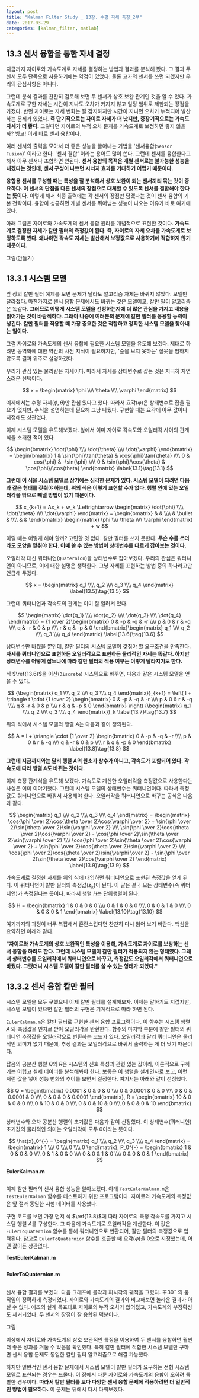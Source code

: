 ```yaml
---
layout: post
title: "Kalman Filter Study _ 13장. 수평 자세 측정_2부"
date: 2017-03-29
categories: [kalman_filter, matlab]
---
```


## 13.3 센서 융합을 통한 자세 결정

지금까지 자이로와 가속도계로 자세를 결정하는 방법과 결과를 분석해 봤다. 그 결과 두 센서
모두 단독으로 사용하기에는 약점이 있었다. 물론 고가의 센서를 쓰면 되겠지만 우리의 관심사항은
아니다.  

그런데 분석 결과를 찬찬히 검토해 보면 두 센서가 상호 보완 관계인 것을 알 수 있다.
가속도계로 구한 자세는 시간이 지나도 오차가 커지지 않고 일정 범위로 제한되는 장점을 가졌다.
반면 자이로는 자세 변화는 잘 감지하지만 시간이 지나면 오차가 누적되어 발산하는 문제가
있었다. **즉 단기적으로는 자이로 자세가 더 낫지만, 중장기적으로는 가속도 자세가 더 좋다.**
그렇다면 자이로의 누적 오차 문제를 가속도계로 보정하면 좋지 않을까? 빙고! 이게 바로
센서 융합이다.  

여러 센서의 출력을 모아서 더 좋은 성능을 끌어내는 기법을 '센서융합(`Sensor Fusion`)'
이라고 한다. '센서 결합' 이라는 용어도 많이 쓴다. 그런데 센서를 융합한다고 해서 아무 센서나
조합하면 안된다. **센서 융합의 목적은 개별 센서로는 불가능한 성능을 내겠다는 것인데, 센서
구성이 나쁘면 시너지 효과를 기대하기 어렵기 때문이다.**  

**융합용 센서를 구성할 때는 특성을 잘 분석해서 상호 보완이 되는 센서끼리 묶는 것이 중요하다.
이 센서의 단점을 다른 센서의 장점으로 대체할 수 있도록 센서를 결합해야 한다는 뜻이다.**
이렇게 해서 최종 출력에는 각 센서의 장점만 담겠다는 것이 센서 융합의 기본 전략이다. 융합이
성공하면 개별 센서를 뛰어넘는 성능이 나오는 이유가 바로 여기에 있다.  

아래 그림은 자이로와 가속도계의 센서 융합 원리를 개념적으로 표현한 것이다. **가속도계로
결정한 자세가 칼만 필터의 측정값이 된다. 즉, 자이로의 자세 오차를 가속도계로 보정하도록
했다. 왜냐하면 각속도 자세는 발산해서 보정값으로 사용하기에 적합하지 않기 때문이다.**  

그림(만들기)

## 13.3.1 시스템 모델  

앞 장의 칼만 필터 예제를 보면 문제가 달라도 알고리즘 자체는 바뀌지 않았다. 모델만
달라졌다. 마찬가지로 센서 융합 문제에서도 바뀌는 것은 모델이고, 칼만 필터 알고리즘은
똑같다. **그러므로 어떻게 시스템 모델을 선정하는지에 더 많은 관심을 가지고 내용을
읽어가는 것이 바람직하다. 그래야 나중에 여러분의 문제에 칼만 필터를 응용할 능력이 생긴다.
칼만 필터를 적용할 때 가장 중요한 것은 적합하고 정확한 시스템 모델을 찾아내는 일이다.**  

그럼 자이로와 가속도계의 센서 융합에 필요한 시스템 모델을 유도해 보겠다. 제대로 하려면
동역학에 대한 약간의 사전 지식이 필요하지만, '숲을 보지 못하는' 잘못을 범하지 않도록
결과 위주로 설명하겠다.  

우리가 관심 있는 물리량은 자세이다. 따라서 자세를 상태변수로 잡는 것은 지극히 자연스러운
선택이다.  

$$
x = \begin{matrix} \phi \\\\ \theta \\\\ \varphi \end{matrix}
$$  

예제에서는 수평 자세($\phi, \theta$)만 관심 있다고 했다. 따라서 요각($\varphi$)은
상태변수로 잡을 필요가 없지만, 수식을 설명하는데 필요해 그냥 나뒀다. 구현할 때는 요각에
아무 값이나 지정해도 상관없다.  

이제 시스템 모델을 유도해보겠다. 앞에서 이미 자이로 각속도와 오일러각 사이의 관계식을
소개한 적이 있다.  

$$
\begin{bmatrix} \dot{\phi} \\\\ \dot{\theta} \\\\ \dot{\varphi} \end{bmatrix} = \begin{bmatrix} 1 & \sin{\phi}\tan{\theta} & \cos{\phi}\tan{\theta} \\\\ 0 & cos{\phi} & -\sin{\phi} \\\\ 0 & \sin{\phi}/\cos{\theta} & \cos{\phi}/\cos{theta} \end{bmatrix} \label{13.1}\tag{13.1}
$$  

**그런데 이 식을 시스템 모델로 삼기에는 심각한 문제가 있다. 시스템 모델이 되려면 다음과
같은 형태를 갖춰야 하는데, 위의 식은 이렇게 표현할 수가 없다. 행렬 안에 있는 오일러각을
밖으로 빼낼 방법이 없기 때문이다.**  

$$
x_{k+1} = Ax_k + w_k \Leftrightarrow \begin{matrix} \dot{\phi} \\\\ \dot{\theta} \\\\ \dot{\varphi} \end{matrix} = \begin{bmatrix} & & \\\\ & \bullet & \\\\ & & \end{bmatrix} \begin{matrix} \phi \\\\ \theta \\\\ \varphi \end{matrix} + w
$$  

이럴 때는 어떻게 해야 할까? 고민할 것 없다. 칼만 필터를 쓰지 못한다. **무슨 수를 쓰더라도
모양을 맞춰야 한다. 이때 쓸 수 있는 방법이 상태변수를 다르게 잡아보는 것이다.**  

오일러각 대신 쿼터니언(`Quaternion`)을 상태변수로 잡아보겠다. 우리의 관심은 쿼터니언이
아니므로, 이에 대한 설명은 생략한다. 그냥 자세를 표현하는 방법 중의 하나라고만 언급해
두겠다.  

$$
x = \begin{matrix} q_1 \\\\ q_2 \\\\ q_3 \\\\ q_4 \end{matrix} \label{13.5}\tag{13.5}
$$  

그런데 쿼터니언과 각속도의 관계는 이미 잘 알려져 있다.  

$$
\begin{matrix} \dot{q_1} \\\\ \dot{q_2} \\\\ \dot{q_3} \\\\ \dot{q_4} \end{matrix} = {1 \over 2}\begin{bmatrix} 0 & -p & -q & -r \\\\ p & 0 & r & -q \\\\ q & -r & 0 & p \\\\ r & q & -p & 0 \end{bmatrix}\begin{matrix} q_1 \\\\ q_2 \\\\ q_3 \\\\ q_4 \end{matrix} \label{13.6}\tag{13.6}
$$

상태변수만 바꿨을 뿐인데, 칼만 필터의 시스템 모델이 갖춰야 할 요구조건을 만족한다. **자세를
쿼터니언으로 표현하든 오일러각으로 표현하든 물리적인 자세는 똑같다. 하지만 상태변수를
어떻게 잡느냐에 따라 칼만 필터의 적용 여부는 이렇게 달라지기도 한다.**  

식 $\ref{13.6}$을 이산(`Discrete`) 시스템으로 바꾸면, 다음과 같은 시스템 모델을 얻을 수
있다.  

$$
{\begin{matrix} q_1 \\\\ q_2 \\\\ q_3 \\\\ q_4 \end{matrix}}_{k+1} = \left( I + \triangle t \cdot {1 \over 2} \begin{bmatrix} 0 & -p & -q & -r \\\\ p & 0 & r & -q \\\\ q & -r & 0 & p \\\\ r & q & -p & 0 \end{bmatrix} \right) {\begin{matrix} q_1 \\\\ q_2 \\\\ q_3 \\\\ q_4 \end{matrix}}_k \label{13.7}\tag{13.7}
$$  

위의 식에서 시스템 모델의 행렬 $A$는 다음과 같이 정의된다.  

$$
A = I + \triangle \cdot {1 \over 2} \begin{bmatrix} 0 & -p & -q & -r \\\\ p & 0 & r & -q \\\\ q & -r & 0 & p \\\\ r & q & -p & 0 \end{bmatrix} \label{13.8}\tag{13.8}
$$  

**그런데 지금까지와는 달리 행렬 $A$의 원소가 상수가 아니고, 각속도가 포함되어 있다.
각속도에 따라 행렬 $A$도 바뀌는 것이다.**  

이제 측정 관계식을 유도해 보겠다. 가속도로 계산한 오일러각을 측정값으로 사용한다는 사실은
이미 이야기했다. 그런데 시스템 모델의 상태변수는 쿼터니언이다. 따라서 측정값도 쿼터니언으로
바꿔서 사용해야 한다. 오일러각을 쿼터니언으로 바꾸는 공식은 다음과 같다.  

$$
\begin{matrix} q_1 \\\\ q_2 \\\\ q_3 \\\\ q_4 \end{matrix} = \begin{matrix} \cos{\phi \over 2}\cos{\theta \over 2}\cos{\varphi \over 2} + \sin{\phi \over 2}\sin{\theta \over 2}\sin{\varphi \over 2} \\\\ \sin{\phi \over 2}\cos{\theta \over 2}\cos{\varphi \over 2} - \cos{\phi \over 2}\sin{\theta \over 2}\sin{\varphi \over 2} \\\\ \cos{\phi \over 2}\sin{\theta \over 2}\cos{\varphi \over 2} + \sin{\phi \over 2}\cos{\theta \over 2}\sin{\varphi \over 2} \\\\ \cos{\phi \over 2}\cos{\theta \over 2}\sin{\varphi \over 2} - \sin{\phi \over 2}\sin{\theta \over 2}\cos{\varphi \over 2} \end{matrix}
\label{13.9}\tag{13.9}
$$  

가속도계로 결정한 자세를 위의 식에 대입하면 쿼터니언으로 표현된 측정값을 얻게 된다. 이
쿼터니언이 칼만 필터의 측정값($z_k$)이 된다. 이 말은 결국 모든 상태변수(즉 쿼터니언)가
측정된다는 뜻이다. 따라서 행렬 $H$는 단위행렬이 된다.  

$$
H = \begin{bmatrix} 1 & 0 & 0 & 0 \\\\ 0 & 1 & 0 & 0 \\\\ 0 & 0 & 1 & 0 \\\\ 0 & 0 & 0 & 1 \end{bmatrix} \label{13.10}\tag{13.10}
$$  

여기까지의 과정이 너무 복잡해서 혼란스럽다면 찬찬히 다시 읽어 보기 바란다. 핵심을 요약하면
아래와 같다.  

**"자이로와 가속도계의 상호 보완적인 특성을 이용해, 가속도계로 자이로를 보상하는 센서
융합을 하려도 한다. 그런데 시스템 모델이 칼만 필터가 적용되지 않는 형태였다. 그래서
상태변수를 오일러각에서 쿼터니언으로 바꾸고, 측정값도 오일러각에서 쿼터니언으로 바꿨다.
그랬더니 시스템 모델이 칼만 필터를 쓸 수 있는 형태가 되었다."**  

## 13.3.2 센서 융합 칼만 필터  

시스템 모델을 모두 구했으니 이제 칼만 필터를 설계해보자. 이제는 말하기도 지겹지만, 시스템
모델이 있으면 칼만 필터의 구현은 기계적으로 따라 하면 된다.  

`EulerKalman.m`은 칼만 필터로 구현한 센서 융합 프로그램이다. 이 함수는 시스템 행렬 $A$ 와
측정값을 인자로 받아 오일러각을 반환한다. 함수의 마지막 부분에 칼만 필터의 쿼터니언
추정값을 오일러각으로 변환하는 코드가 있다. 오일러각과 달리 쿼터니언은 물리적인 의미가
없기 때문에, 추정 결과는 오일러각으로 바꿔서 출력하는 게 더 낫기 때문이다.  

잡음의 공분산 행렬 $Q$와 $R$은 시스템의 신호 특성과 관련 있는 값이라, 이론적으로 구하기는
어렵고 실제 데이터를 분석해봐야 한다. 보통은 이 행렬을 설계인자로 보고, 이런 저런 값을
넣어 성능 변화의 추이를 보면서 결정한다. 여기서는 아래와 같이 선정했다.  

$$
Q = \begin{bmatrix} 0.0001 & 0 & 0 & 0 \\\\ 0 & 0.0001 & 0 & 0 \\\\ 0 & 0 & 0.0001 & 0 \\\\ 0 & 0 & 0 & 0.0001 \end{bmatrix}, R = \begin{bmatrix} 10 & 0 & 0 & 0 \\\\ 0 & 10 & 0 & 0 \\\\ 0 & 0 & 10 & 0 \\\\ 0 & 0 & 0 & 10 \end{bmatrix}
$$

상태변수와 오차 공분산 행렬의 초기값은 다음과 같이 선정했다. 이 상태변수(쿼터니언)
초기값의 물리적인 의미는 오일러각이 모두 $0$이라는 뜻이다.  

$$
\hat{x}_0^{-} = \begin{matrix} q_1 \\\\ q_2 \\\\ q_3 \\\\ q_4 \end{matrix} = \begin{matrix} 1 \\\\ 0 \\\\ 0 \\\\ 0 \end{matrix}, P_0^{-} = \begin{bmatrix} 1 & 0 & 0 & 0 \\\\ 0 & 1 & 0 & 0 \\\\ 0 & 0 & 1 & 0 \\\\ 0 & 0 & 0 & 1 \end{bmatrix}
$$  

**EulerKalman.m**

```matlab
```


이제 칼만 필터의 센서 융합 성능을 알아보겠다. 아래 `TestEulerKalman.m`은
`TestEulerKalman` 함수를 테스트하기 위한 프로그램이다. 자이로와 가속도계의 측정값은
앞 절과 동일한 시험 데이터를 사용했다.  

구현 코드를 보면 가장 먼저 식 $\ref{13.8}$에 따라 자이로의 측정 각속도를 가지고 시스템
행렬 $A$를 구성한다. 그 다음에 가속도계로 오일러각을 계산한다. 이 값은
`EulerToQuaternion` 함수를 통해 쿼터니언으로 변환되어, 칼만 필터의 측정값으로 입력된다.
참고로 `EulerToQuaternion` 함수를 호출할 때 요각($\varphi$)을 $0$으로 지정했는데,
어떤 값이든 상관없다.  

**TestEulerKalman.m**

```matlab
```

**EulerToQuaternion.m**

```matlab
```


센서 융합 결과를 보겠다. 다음 그래프에 롤각과 피치각의 궤적을 그렸다. $\mp30^\circ$ 의
움직임이 정확하게 측정되었다. 자이로와 가속도계의 결과와 비교해보면 놀라운 결과가 아닐 수
없다. 애초의 설계 목표대로 자이로의 누적 오차가 없어졌고, 가속도계의 부정확성도
제거되었다. 두 센서의 장점이 잘 융합된 덕분이다.  

그림

이상에서 자이로와 가속도계의 상호 보완적인 특징을 이용하여 두 센서를 융합하면 훨씬 더
좋은 성과를 거둘 수 있음을 확인했다. 특히 칼만 필터에 적합한 시스템 모델만 구하면 센서
융합 문제도 동일한 칼만 필터 알고리즘으로 해결 가능했다.  

하지만 일반적인 센서 융합 문제에서 시스템 모델이 칼만 필터가 요구하는 선형 시스템 모델로
표현되는 경우는 드물다. 이 장에서 다룬 자이로와 가속도계의 융합이 오히려 특별한 경우이다.
**따라서 칼만 필터를 보다 다양한 센서 융합 문제에 적용하려면 더 일반적인 방법이
필요하다.** 이 문제는 뒤에서 다시 다뤄보겠다.  
